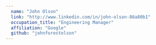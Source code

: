 ```yaml
---
  name: "John Olson"
  link: "http://www.linkedin.com/in/john-olson-86a80b1"
  occupation_title: "Engineering Manager"
  affiliation: "Google"
  github: "johnforestolson"
---
```

